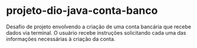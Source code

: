 # projeto-dio-java-conta-banco
Desafio de projeto envolvendo a criação de uma conta bancária que recebe dados via terminal. O usuário recebe instruções solicitando cada uma das informações necessárias à criação da conta.
